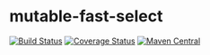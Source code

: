 # mutable-fast-select

[![Build Status](https://travis-ci.org/terma/mutable-fast-select.svg)](https://travis-ci.org/terma/mutable-fast-select) [![Coverage Status](https://coveralls.io/repos/terma/mutable-fast-select/badge.svg?branch=master&service=github)](https://coveralls.io/github/terma/mutable-fast-select?branch=master) [![Maven Central](https://maven-badges.herokuapp.com/maven-central/com.github.terma.fastselectmutable/badge.svg)](https://maven-badges.herokuapp.com/maven-central/com.github.terma.fastselectmutable/)